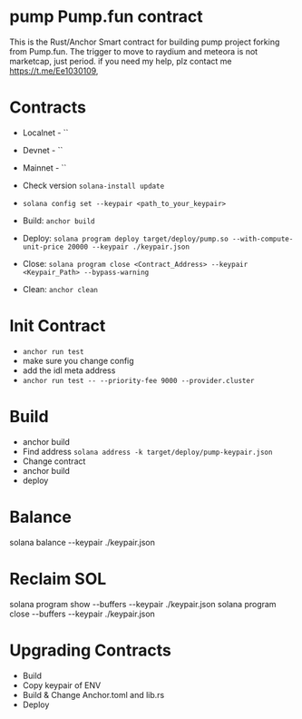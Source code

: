 # pump Pump.fun contract
This is the Rust/Anchor Smart contract for building pump project forking from Pump.fun.
The trigger to move to raydium and meteora is not marketcap, just period.
if you need my help, plz contact me https://t.me/Ee1030109, 

# Contracts

- Localnet - ``
- Devnet - ``
- Mainnet - ``

- Check version `solana-install update`

- `solana config set --keypair <path_to_your_keypair>`
- Build: `anchor build`
- Deploy: `solana program deploy target/deploy/pump.so --with-compute-unit-price 20000 --keypair ./keypair.json`
- Close: `solana program close <Contract_Address> --keypair <Keypair_Path> --bypass-warning`
- Clean: `anchor clean`

# Init Contract

- `anchor run test`
- make sure you change config
- add the idl meta address
- `anchor run test -- --priority-fee 9000 --provider.cluster `

# Build

- anchor build
- Find address `solana address -k target/deploy/pump-keypair.json`
- Change contract
- anchor build
- deploy

# Balance

solana balance --keypair ./keypair.json

# Reclaim SOL

solana program show --buffers --keypair ./keypair.json
solana program close --buffers --keypair ./keypair.json

# Upgrading Contracts

- Build
- Copy keypair of ENV
- Build & Change Anchor.toml and lib.rs
- Deploy

